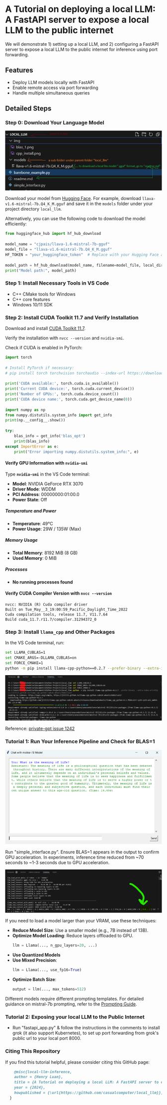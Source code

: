 # A Tutorial on deploying a local LLM: A FastAPI server to expose a local LLM to the public internet

We will demonstrate 1) setting up a local LLM, and 2) configuring a FastAPI server to expose a local LLM to the public internet for inference using port forwarding.

## Features
- Deploy LLM models locally with FastAPI
- Enable remote access via port forwarding
- Handle multiple simultaneous queries

## Detailed Steps
### Step 0: Download Your Language Model

![Project structure](img/project_folder_structure.png)

Download your model from [Hugging Face](https://huggingface.co/cjpais/llava-1.6-mistral-7b-gguf/tree/main). For example, download `llava-v1.6-mistral-7b.Q4_K_M.gguf` and save it in the `models` folder under your project directory `local_llm`.

Alternatively, you can use the following code to download the model efficiently:

```python
from huggingface_hub import hf_hub_download

model_name = "cjpais/llava-1.6-mistral-7b-gguf"
model_file = "llava-v1.6-mistral-7b.Q4_K_M.gguf"
HF_TOKEN = "your_huggingface_token"  # Replace with your Hugging Face access token

model_path = hf_hub_download(model_name, filename=model_file, local_dir='models/', token=HF_TOKEN)
print("Model path:", model_path)
```

### Step 1: Install Necessary Tools in VS Code

- C++ CMake tools for Windows
- C++ core features
- Windows 10/11 SDK

### Step 2: Install CUDA Toolkit 11.7 and Verify Installation

Download and install [CUDA Toolkit 11.7](https://developer.nvidia.com/cuda-11-7-0-download-archive).

Verify the installation with `nvcc --version` and `nvidia-smi`.

Check if CUDA is enabled in PyTorch:

```python
import torch

# Install PyTorch if necessary:
# pip install torch torchvision torchaudio --index-url https://download.pytorch.org/whl/cu117

print('CUDA available:', torch.cuda.is_available())
print('Current CUDA device:', torch.cuda.current_device())
print('Number of GPUs:', torch.cuda.device_count())
print('CUDA device name:', torch.cuda.get_device_name(0))

import numpy as np
from numpy.distutils.system_info import get_info
print(np.__config__.show())

try:
    blas_info = get_info('blas_opt')
    print(blas_info)
except ImportError as e:
    print("Error importing numpy.distutils.system_info:", e)
```

#### Verify GPU Information with `nvidia-smi`

Type **`nvidia-smi`** in the VS Code terminal:

- **Model**: NVIDIA GeForce RTX 3070
- **Driver Mode**: WDDM
- **PCI Address**: 00000000:01:00.0
- **Power State**: Off

##### Temperature and Power
- **Temperature**: 49°C
- **Power Usage**: 29W / 135W (Max)

##### Memory Usage
- **Total Memory**: 8192 MiB (8 GB)
- **Used Memory**: 0 MiB

##### Processes
- **No running processes found**

#### Verify CUDA Compiler Version with `nvcc --version`

```plaintext
nvcc: NVIDIA (R) Cuda compiler driver
Built on Tue_May__3_19:00:59_Pacific_Daylight_Time_2022
Cuda compilation tools, release 11.7, V11.7.64
Build cuda_11.7.r11.7/compiler.31294372_0
```

### Step 3: Install `llama_cpp` and Other Packages

In the VS Code terminal, run:

```bash
set LLAMA_CUBLAS=1
set CMAKE_ARGS=-DLLAMA_CUBLAS=on
set FORCE_CMAKE=1
python -m pip install llama-cpp-python==0.2.7 --prefer-binary --extra-index-url=https://jllllll.github.io/llama-cpp-python-cuBLAS-wheels/AVX2/cu117
```

  ![Installation picture](img/cpp_install.png)

Reference: [private-gpt issue 1242](https://github.com/zylon-ai/private-gpt/issues/1242)

### Tutorial 1: Run Your Inference Pipeline and Check for BLAS=1

  ![Simple interface photo](img/simple_interface.png)

Run "simple_interface.py". Ensure BLAS=1 appears in the output to confirm GPU acceleration. In experiments, inference time reduced from ~70 seconds to ~1-3 seconds due to GPU acceleration.

  ![Verify BLAS=1](img/blas_1.png)

If you need to load a model larger than your VRAM, use these techniques:

- **Reduce Model Size**: Use a smaller model (e.g., 7B instead of 13B).
- **Optimize Model Loading**: Reduce layers offloaded to GPU.
  ```python
  llm = Llama(..., n_gpu_layers=20, ...)
  ```
- **Use Quantized Models**
- **Use Mixed Precision**:
  ```python
  llm = Llama(..., use_fp16=True)
  ```
- **Optimize Batch Size**:
  ```python
  output = llm(..., max_tokens=512)
  ```
Different models require different prompting templates. For detailed guidance on mistral-7b prompting, refer to the [Prompting Guide](https://www.promptingguide.ai/models/mistral-7b).

### Tutorial 2: Exposing your local LLM to the Public Internet

* Run "fastapi_app.py" & follow the instructions in the comments to install grok (it also support Kubernetes), to set up port forwarding from grok's public url to your local port 8000.

### Citing This Repository
If you find this tutorial helpful, please consider citing this GitHub page:

```markdown
    @misc{local-llm-inference,
    author = {Henry Luan},
    title = {A Tutorial on deploying a local LLM: A FastAPI server to expose a local LLM to the public internet},
    year = {2024},
    howpublished = {\url{https://github.com/casualcomputer/local_llm}},
  }

```

